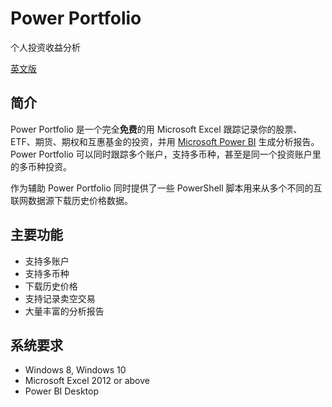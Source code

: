 # Power Portfolio
个人投资收益分析

[英文版](./README.MD)
## 简介
Power Portfolio 是一个完全**免费**的用 Microsoft Excel 跟踪记录你的股票、ETF、期货、期权和互惠基金的投资，并用 [Microsoft Power BI](https://powerbi.microsoft.com/) 生成分析报告。Power Portfolio 可以同时跟踪多个账户，支持多币种，甚至是同一个投资账户里的多币种投资。

作为辅助 Power Portfolio 同时提供了一些 PowerShell 脚本用来从多个不同的互联网数据源下载历史价格数据。

## 主要功能
* 支持多账户
* 支持多币种
* 下载历史价格
* 支持记录卖空交易
* 大量丰富的分析报告

## 系统要求
* Windows 8, Windows 10
* Microsoft Excel 2012 or above
* Power BI Desktop